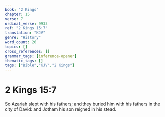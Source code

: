 ```yaml
---
book: "2 Kings"
chapter: 15
verse: 7
ordinal_verse: 9933
ref: "2 Kings 15:7"
translation: "KJV"
genre: "History"
word_count: 26
topics: []
cross_references: []
grammar_tags: [inference-opener]
thematic_tags: []
tags: ["Bible","KJV","2 Kings"]
---
```


# 2 Kings 15:7

So Azariah slept with his fathers; and they buried him with his fathers in the city of David: and Jotham his son reigned in his stead.

